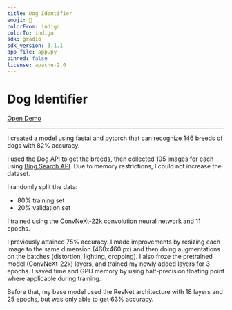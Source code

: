 ```yaml
---
title: Dog Identifier
emoji: 🦮
colorFrom: indigo
colorTo: indigo
sdk: gradio
sdk_version: 3.1.1
app_file: app.py
pinned: false
license: apache-2.0
---
```


# Dog Identifier



[Open Demo](https://huggingface.co/spaces/ekenkel/dog-identifier)

---

I created a model using fastai and pytorch that can recognize 146 breeds of dogs with 82% accuracy.

I used the [Dog API](https://dog.ceo/dog-api/documentation/) to get the breeds, then collected 105 images for each using [Bing Search API](https://docs.microsoft.com/en-us/azure/cognitive-services/bing-web-search/). Due to memory restrictions, I could not increase the dataset.


I randomly split the data:
- 80% training set
- 20% validation set

I trained using the ConvNeXt-22k convolution neural network and 11 epochs.

I previously attained 75% accuracy. I made improvements by resizing each image to the same dimension (460x460 px) and then doing augmentations on the batches (distortion, lighting, cropping). I also froze the pretrained model (ConvNeXt-22k) layers, and trained my newly added layers for 3 epochs. I saved time and GPU memory by using half-precision floating point where applicable during training.

Before that, my base model used the ResNet architecture with 18 layers and 25 epochs, but was only able to get 63% accuracy.


